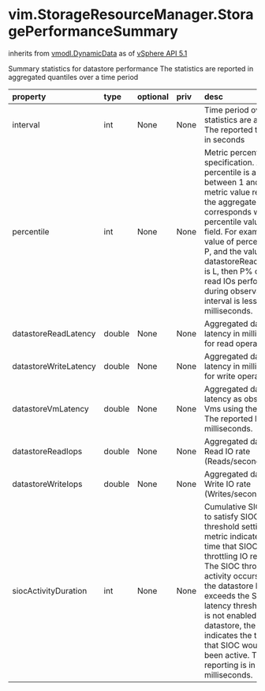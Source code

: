 vim.StorageResourceManager.StoragePerformanceSummary
====================================================
inherits from [vmodl.DynamicData](docs/vmodl.DynamicData.md)
as of [vSphere API 5.1](vim.version.md#vim.version.version8)


Summary statistics for datastore performance   The statistics are reported in aggregated quantiles over a time period

| property | type | optional | priv | desc |
|:---------|:-----|:---------|:-----|:-----|
| interval | int | None | None | Time period over which statistics are aggregated  The reported time unit is in seconds |
| percentile | int | None | None | Metric percentile specification. A percentile is a value  between 1 and 100. The metric value reported in the  aggregated statistics corresponds with the percentile values  in this field. For example, if the value of percentile[0] is  P, and the value of the datastoreReadLatency[0] is L, then  P% of all the read IOs performed during observation interval  is less than L milliseconds. |
| datastoreReadLatency | double | None | None | Aggregated datastore latency in milliseconds for read operations |
| datastoreWriteLatency | double | None | None | Aggregated datastore latency in milliseconds for write operations |
| datastoreVmLatency | double | None | None | Aggregated datastore latency as observed by Vms using the datastore  The reported latency is in milliseconds. |
| datastoreReadIops | double | None | None | Aggregated datastore Read IO rate (Reads/second) |
| datastoreWriteIops | double | None | None | Aggregated datastore Write IO rate (Writes/second) |
| siocActivityDuration | int | None | None | Cumulative SIOC activity to satisfy SIOC latency threshold  setting.  This metric indicates the total time that SIOC is  actively throttling IO requests. The SIOC throttling  activity occurs whenever the datastore latency exceeds the  SIOC latency threshold. If SIOC is not enabled on the  datastore, the metric indicates the total time that SIOC  would have been active. The unit of reporting is in  milliseconds. |


